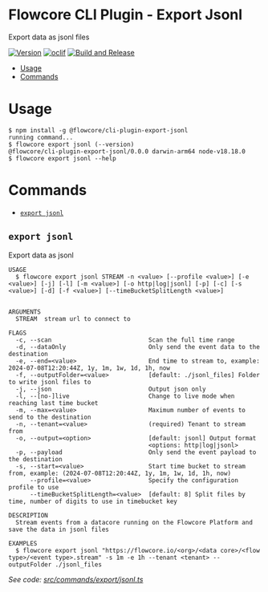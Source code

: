 Flowcore CLI Plugin - Export Jsonl
=================

Export data as jsonl files

[![Version](https://img.shields.io/npm/v/@flowcore/flowcore-cli-plugin-export-jsonl)](https://npmjs.org/package/@flowcore/flowcore-cli-plugin-export-jsonl)
[![oclif](https://img.shields.io/badge/cli-oclif-brightgreen.svg)](https://oclif.io)
[![Build and Release](https://github.com/@flowcore/flowcore-cli-plugin-export-jsonl/actions/workflows/build.yml/badge.svg)](https://github.com/@flowcore/flowcore-cli-plugin-export-jsonl/actions/workflows/build.yml)

<!-- toc -->
* [Usage](#usage)
* [Commands](#commands)
<!-- tocstop -->
# Usage
<!-- usage -->
```sh-session
$ npm install -g @flowcore/cli-plugin-export-jsonl
running command...
$ flowcore export jsonl (--version)
@flowcore/cli-plugin-export-jsonl/0.0.0 darwin-arm64 node-v18.18.0
$ flowcore export jsonl --help 
```
<!-- usagestop -->
# Commands
<!-- commands -->
* [`export jsonl`](#export-jsonl)

## `export jsonl`

Export data as jsonl

```
USAGE
  $ flowcore export jsonl STREAM -n <value> [--profile <value>] [-e <value>] [-j] [-l] [-m <value>] [-o http|log|jsonl] [-p] [-c] [-s <value>] [-d] [-f <value>] [--timeBucketSplitLength <value>]


ARGUMENTS
  STREAM  stream url to connect to

FLAGS
  -c, --scan                           Scan the full time range
  -d, --dataOnly                       Only send the event data to the destination
  -e, --end=<value>                    End time to stream to, example: 2024-07-08T12:20:44Z, 1y, 1m, 1w, 1d, 1h, now
  -f, --outputFolder=<value>           [default: ./jsonl_files] Folder to write jsonl files to
  -j, --json                           Output json only
  -l, --[no-]live                      Change to live mode when reaching last time bucket
  -m, --max=<value>                    Maximum number of events to send to the destination
  -n, --tenant=<value>                 (required) Tenant to stream from
  -o, --output=<option>                [default: jsonl] Output format
                                       <options: http|log|jsonl>
  -p, --payload                        Only send the event payload to the destination
  -s, --start=<value>                  Start time bucket to stream from, example: (2024-07-08T12:20:44Z, 1y, 1m, 1w, 1d, 1h, now)
      --profile=<value>                Specify the configuration profile to use
      --timeBucketSplitLength=<value>  [default: 8] Split files by time, number of digits to use in timebucket key

DESCRIPTION
  Stream events from a datacore running on the Flowcore Platform and save the data in jsonl files

EXAMPLES
  $ flowcore export jsonl "https://flowcore.io/<org>/<data core>/<flow type>/<event type>.stream" -s 1m -e 1h --tenant <tenant> --outputFolder ./jsonl_files
```

_See code: [src/commands/export/jsonl.ts](https://github.com/flowcore-io/flowcore-cli-plugin-export-jsonl/blob/main/src/commands/export/jsonl.ts)_

<!-- commandsstop -->
